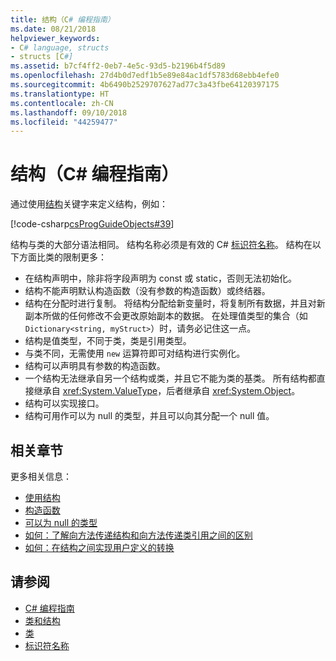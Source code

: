 ```yaml
---
title: 结构（C# 编程指南）
ms.date: 08/21/2018
helpviewer_keywords:
- C# language, structs
- structs [C#]
ms.assetid: b7cf4ff2-0eb7-4e5c-93d5-b2196b4f5d89
ms.openlocfilehash: 27d4b0d7edf1b5e89e84ac1df5783d68ebb4efe0
ms.sourcegitcommit: 4b6490b2529707627ad77c3a43fbe64120397175
ms.translationtype: HT
ms.contentlocale: zh-CN
ms.lasthandoff: 09/10/2018
ms.locfileid: "44259477"
---
```

# <a name="structs-c-programming-guide"></a>结构（C# 编程指南）

通过使用[结构](../../language-reference/keywords/struct.md)关键字来定义结构，例如：  
  
[!code-csharp[csProgGuideObjects#39](./codesnippet/CSharp/structs_1.cs)]  
  
结构与类的大部分语法相同。 结构名称必须是有效的 C# [标识符名称](../inside-a-program/identifier-names.md)。 结构在以下方面比类的限制更多：  
  
- 在结构声明中，除非将字段声明为 const 或 static，否则无法初始化。  
- 结构不能声明默认构造函数（没有参数的构造函数）或终结器。  
- 结构在分配时进行复制。 将结构分配给新变量时，将复制所有数据，并且对新副本所做的任何修改不会更改原始副本的数据。 在处理值类型的集合（如 `Dictionary<string, myStruct>`）时，请务必记住这一点。  
- 结构是值类型，不同于类，类是引用类型。  
- 与类不同，无需使用 `new` 运算符即可对结构进行实例化。  
- 结构可以声明具有参数的构造函数。 
- 一个结构无法继承自另一个结构或类，并且它不能为类的基类。 所有结构都直接继承自 <xref:System.ValueType>，后者继承自 <xref:System.Object>。  
- 结构可以实现接口。  
- 结构可用作可以为 null 的类型，并且可以向其分配一个 null 值。  
  
## <a name="related-sections"></a>相关章节  

更多相关信息：  
  
- [使用结构](using-structs.md)
- [构造函数](constructors.md)
- [可以为 null 的类型](../nullable-types/index.md)
- [如何：了解向方法传递结构和向方法传递类引用之间的区别](how-to-know-the-difference-passing-a-struct-and-passing-a-class-to-a-method.md)
- [如何：在结构之间实现用户定义的转换](../statements-expressions-operators/how-to-implement-user-defined-conversions-between-structs.md)

## <a name="see-also"></a>请参阅

- [C# 编程指南](../index.md)
- [类和结构](index.md)
- [类](classes.md)
- [标识符名称](../inside-a-program/identifier-names.md)
